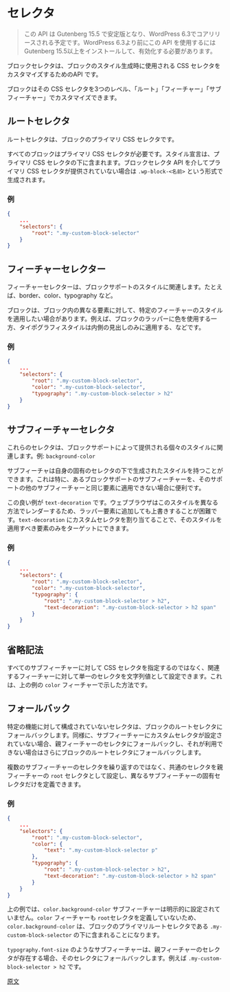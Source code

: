 <!-- 
# Selectors
 -->
# セレクタ

<!-- 
<div class="callout callout-alert">
	This API was stabilized in Gutenberg 15.5 and is planned for core release
	in WordPress 6.3. To use this prior to WordPress 6.3, you will need to
	install and activate Gutenberg >= 15.5.
</div>
 -->
> この API は Gutenberg 15.5 で安定版となり、WordPress 6.3でコアリリースされる予定です。WordPress 6.3より前にこの API を使用するには Gutenberg 15.5以上をインストールして、有効化する必要があります。

<!-- 
Block Selectors is the API that allows blocks to customize the CSS selector used
when their styles are generated.
 -->
ブロックセレクタは、ブロックのスタイル生成時に使用される CSS セレクタをカスタマイズするためのAPI です。

<!-- 
A block may customize its CSS selectors at three levels: root, feature, and
subfeature.
 -->
ブロックはその CSS セレクタを3つのレベル、「ルート」「フィーチャー」「サブフィーチャー」でカスタマイズできます。

<!-- 
## Root selector
 -->
## ルートセレクタ

<!-- 
The root selector is the block's primary CSS selector.
 -->
ルートセレクタは、ブロックのプライマリ CSS セレクタです。

<!-- 
All blocks require a primary CSS selector for their style declarations to be
included under. If one is not provided through the Block Selectors API, a
default is generated in the form of `.wp-block-<name>`.
 -->
すべてのブロックはプライマリ CSS セレクタが必要です。スタイル宣言は、プライマリ CSS セレクタの下に含まれます。ブロックセレクタ API を介してプライマリ CSS セレクタが提供されていない場合は `.wp-block-<名前>` という形式で生成されます。

<!-- 
### Example
 -->
### 例

```json
{
	...
	"selectors": {
		"root": ".my-custom-block-selector"
	}
}
```

<!-- 
## Feature selectors
 -->
## フィーチャーセレクター

<!-- 
Feature selectors relate to styles for a block support, e.g. border, color,
typography, etc.
 -->
フィーチャーセレクターは、ブロックサポートのスタイルに関連します。たとえば、border、color、typography など。

<!-- 
A block may wish to apply the styles for specific features to different
elements within a block. An example might be using colors on the block's wrapper
but applying the typography styles to an inner heading only.
 -->
ブロックは、ブロック内の異なる要素に対して、特定のフィーチャーのスタイルを適用したい場合があります。例えば、ブロックのラッパーに色を使用する一方、タイポグラフィスタイルは内側の見出しのみに適用する、などです。

<!-- 
### Example
 -->
### 例

```json
{
	...
	"selectors": {
		"root": ".my-custom-block-selector",
		"color": ".my-custom-block-selector",
		"typography": ".my-custom-block-selector > h2"
	}
}
```

<!-- 
## Subfeature selectors
 -->
## サブフィーチャーセレクタ

<!-- 
These selectors relate to individual styles provided by a block support e.g.
`background-color`
 -->
これらのセレクタは、ブロックサポートによって提供される個々のスタイルに関連します。例: `background-color`

<!-- 
A subfeature can have styles generated under its own unique selector. This is
especially useful where one block support subfeature can't be applied to the
same element as the support's other subfeatures.
 -->
サブフィーチャは自身の固有のセレクタの下で生成されたスタイルを持つことができます。これは特に、あるブロックサポートのサブフィーチャーを、そのサポートの他のサブフィーチャーと同じ要素に適用できない場合に便利です。

<!-- 
A great example of this is `text-decoration`. Web browsers render this style
differently, making it difficult to override if added to a wrapper element. By
assigning `text-decoration` a custom selector, its style can target only the
elements to which it should be applied.
 -->
この良い例が `text-decoration` です。ウェブブラウザはこのスタイルを異なる方法でレンダーするため、ラッパー要素に追加しても上書きすることが困難です。`text-decoration` にカスタムセレクタを割り当てることで、そのスタイルを適用すべき要素のみをターゲットにできます。

<!-- 
### Example
 -->
### 例

```json
{
	...
	"selectors": {
		"root": ".my-custom-block-selector",
		"color": ".my-custom-block-selector",
		"typography": {
			"root": ".my-custom-block-selector > h2",
			"text-decoration": ".my-custom-block-selector > h2 span"
		}
	}
}
```

<!-- 
## Shorthand
 -->
## 省略記法

<!-- 
Rather than specify a CSS selector for every subfeature, you can set a single
selector as a string value for the relevant feature. This is the approach
demonstrated for the `color` feature in the earlier examples above.
 -->
すべてのサブフィーチャーに対して CSS セレクタを指定するのではなく、関連するフィーチャーに対して単一のセレクタを文字列値として設定できます。これは、上の例の `color` フィーチャーで示した方法です。

<!-- 
## Fallbacks
 -->
## フォールバック

<!-- 
A selector that hasn't been configured for a specific feature will fall back to
the block's root selector. Similarly, if a subfeature hasn't had a custom
selector set, it will fall back to its parent feature's selector and, if unavailable, fall back further to the block's root selector.
 -->
特定の機能に対して構成されていないセレクタは、ブロックのルートセレクタにフォールバックします。同様に、サブフィーチャーにカスタムセレクタが設定されていない場合、親フィーチャーのセレクタにフォールバックし、それが利用できない場合はさらにブロックのルートセレクタにフォールバックします。

<!-- 
Rather than repeating selectors for multiple subfeatures, you can set the
common selector as the parent feature's `root` selector and only define the
unique selectors for the subfeatures that differ.
 -->
複数のサブフィーチャーのセレクタを繰り返すのではなく、共通のセレクタを親フィーチャーの `root` セレクタとして設定し、異なるサブフィーチャーの固有セレクタだけを定義できます。

<!-- 
### Example
 -->
### 例

```json
{
	...
	"selectors": {
		"root": ".my-custom-block-selector",
		"color": {
			"text": ".my-custom-block-selector p"
		},
		"typography": {
			"root": ".my-custom-block-selector > h2",
			"text-decoration": ".my-custom-block-selector > h2 span"
		}
	}
}
```

<!-- 
The `color.background-color` subfeature isn't explicitly set in the above
example. As the `color` feature also doesn't define a `root` selector,
`color.background-color` would be included under the block's primary root
selector, `.my-custom-block-selector`.
 -->
上の例では、`color.background-color` サブフィーチャーは明示的に設定されていません。`color` フィーチャーも `root`セレクタを定義していないため、`color.background-color` は、ブロックのプライマリルートセレクタである `.my-custom-block-selector` の下に含まれることになります。

<!-- 
For a subfeature such as `typography.font-size`, it would fallback to its parent
feature's selector given that is present, i.e. `.my-custom-block-selector > h2`.
 -->
`typography.font-size` のようなサブフィーチャーは、親フィーチャーのセレクタが存在する場合、そのセレクタにフォールバックします。例えば `.my-custom-block-selector > h2` です。

[原文](https://github.com/WordPress/gutenberg/blob/trunk/docs/reference-guides/block-api/block-selectors.md)